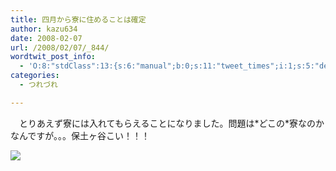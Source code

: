 ```yaml
---
title: 四月から寮に住めることは確定
author: kazu634
date: 2008-02-07
url: /2008/02/07/_844/
wordtwit_post_info:
  - 'O:8:"stdClass":13:{s:6:"manual";b:0;s:11:"tweet_times";i:1;s:5:"delay";i:0;s:7:"enabled";i:1;s:10:"separation";s:2:"60";s:7:"version";s:3:"3.7";s:14:"tweet_template";b:0;s:6:"status";i:2;s:6:"result";a:0:{}s:13:"tweet_counter";i:2;s:13:"tweet_log_ids";a:1:{i:0;i:3697;}s:9:"hash_tags";a:0:{}s:8:"accounts";a:1:{i:0;s:7:"kazu634";}}'
categories:
  - つれづれ

---
```

<div class="section">
<p>
    　とりあえず寮には入れてもらえることになりました。問題は*どこの*寮なのかなんですが。。。保土ヶ谷こい！！！
</p>
  
<p>
<center>
</center>
</p>
  
<p>
<a href="http://flickr.com/photos/syasara/108070048/" onclick="__gaTracker('send', 'event', 'outbound-article', 'http://flickr.com/photos/syasara/108070048/', '');" title="保土ヶ谷の歩道橋から #3"><img src="http://farm1.static.flickr.com/55/108070048_6257220e6b_m.jpg" /></a>
</p></p>
</div>